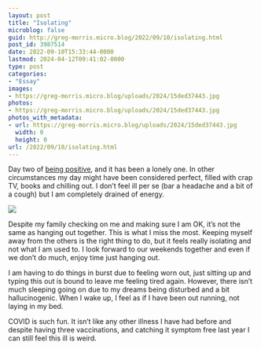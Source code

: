 ```yaml
---
layout: post
title: "Isolating"
microblog: false
guid: http://greg-morris.micro.blog/2022/09/10/isolating.html
post_id: 3987514
date: 2022-09-10T15:33:44-0000
lastmod: 2024-04-12T09:41:02-0000
type: post
categories:
- "Essay"
images:
- https://greg-morris.micro.blog/uploads/2024/15ded37443.jpg
photos:
- https://greg-morris.micro.blog/uploads/2024/15ded37443.jpg
photos_with_metadata:
- url: https://greg-morris.micro.blog/uploads/2024/15ded37443.jpg
  width: 0
  height: 0
url: /2022/09/10/isolating.html
---
```

Day two of [being positive](/2022/09/09/caught-again.html), and it has been a lonely one. In other circumstances my day might have been considered perfect, filled with crap TV, books and chilling out. I don’t feel ill per se (bar a headache and a bit of a cough) but I am completely drained of energy. 

![](https://greg-morris.micro.blog/uploads/2024/15ded37443.jpg)

Despite my family checking on me and making sure I am OK, it’s not the same as hanging out together. This is what I miss the most. Keeping myself away from the others is the right thing to do, but it feels really isolating and not what I am used to. I look forward to our weekends together and even if we don’t do much, enjoy time just hanging out.

I am having to do things in burst due to feeling worn out, just sitting up and typing this out is bound to leave me feeling tired again. However, there isn’t much sleeping going on due to my dreams being disturbed and a bit hallucinogenic. When I wake up, I feel as if I have been out running, not laying in my bed. 

COVID is such fun. It isn’t like any other illness I have had before and despite having three vaccinations, and catching it symptom free last year I can still feel this ill is weird.

